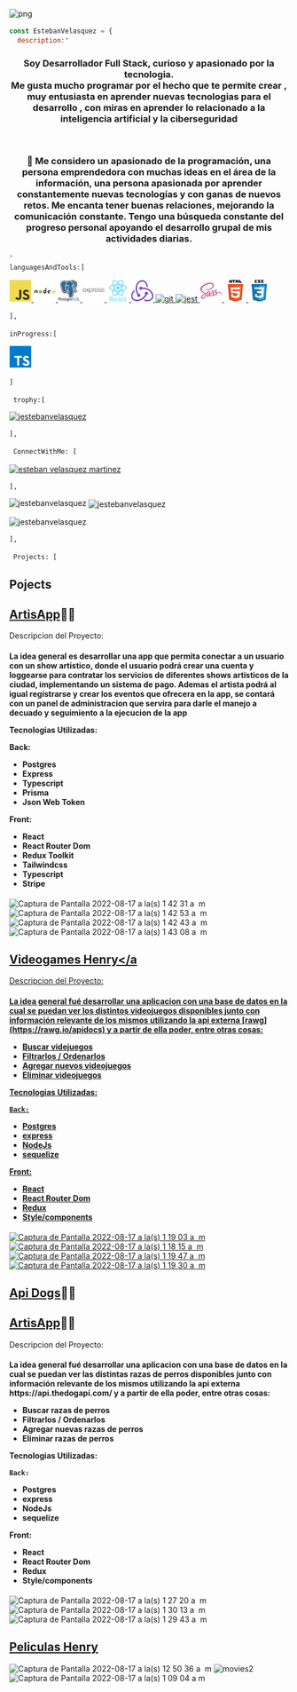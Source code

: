 ![png](https://user-images.githubusercontent.com/67343500/185017850-8fa06b41-7426-4125-80c9-4955930c4f28.png)

```javascript
const EstebanVelasquez = {
  description:" 
  ```
  
  <h3 align="center">Soy Desarrollador Full Stack, curioso y apasionado por la tecnologia.<br/> Me gusta mucho programar por el hecho que te permite crear 
, muy entusiasta en aprender nuevas tecnologias para el desarrollo , con miras en aprender lo relacionado a la inteligencia artificial y la ciberseguridad 
<br/>
<br/>
<br/>
  
🧑 Me considero un apasionado de la programación, una persona emprendedora con muchas ideas en el área de la información, una persona apasionada por aprender constantemente nuevas tecnologías y con ganas de nuevos retos. Me encanta tener buenas relaciones, mejorando la comunicación constante. Tengo una búsqueda constante del progreso personal apoyando el desarrollo grupal de mis actividades diarias.

</h3>
  
  ```javascript
  "
  languagesAndTools:[
  ```

<p align="left"> 
  <a href="https://developer.mozilla.org/en-US/docs/Web/JavaScript" target="_blank" rel="noreferrer"> <img src="https://raw.githubusercontent.com/devicons/devicon/master/icons/javascript/javascript-original.svg" alt="javascript" width="40" height="40"/> 
  </a> 
  <a href="https://nodejs.org" target="_blank" rel="noreferrer"> <img src="https://raw.githubusercontent.com/devicons/devicon/master/icons/nodejs/nodejs-original-wordmark.svg" alt="nodejs" width="40" height="40"/> 
  </a>
  </a> 
   <a href="https://www.postgresql.org" target="_blank" rel="noreferrer"> <img src="https://raw.githubusercontent.com/devicons/devicon/master/icons/postgresql/postgresql-original-wordmark.svg" alt="postgresql" width="40" height="40"/>   </a>
  <a href="https://expressjs.com" target="_blank" rel="noreferrer"> <img src="https://raw.githubusercontent.com/devicons/devicon/master/icons/express/express-original-wordmark.svg" alt="express" width="40" height="40"/> 
  </a> 
   <a href="https://reactjs.org/" target="_blank" rel="noreferrer"> <img src="https://raw.githubusercontent.com/devicons/devicon/master/icons/react/react-original-wordmark.svg" alt="react" width="40" height="40"/> 
  </a>
  <a href="https://redux.js.org" target="_blank" rel="noreferrer"> <img src="https://raw.githubusercontent.com/devicons/devicon/master/icons/redux/redux-original.svg" alt="redux" width="40" height="40"/> 
  </a>
  <a href="https://git-scm.com/" target="_blank" rel="noreferrer"> <img src="https://www.vectorlogo.zone/logos/git-scm/git-scm-icon.svg" alt="git" width="40" height="40"/>
  </a>
  <a href="https://jestjs.io" target="_blank" rel="noreferrer"> <img src="https://www.vectorlogo.zone/logos/jestjsio/jestjsio-icon.svg" alt="jest" width="40" height="40"/> 
  </a>  
  <a href="https://sass-lang.com" target="_blank" rel="noreferrer"> <img src="https://raw.githubusercontent.com/devicons/devicon/master/icons/sass/sass-original.svg" alt="sass" width="40" height="40"/> 
  </a> 
   <a href="https://www.w3.org/html/" target="_blank" rel="noreferrer"> <img src="https://raw.githubusercontent.com/devicons/devicon/master/icons/html5/html5-original-wordmark.svg" alt="html5" width="40" height="40"/>
  </a> 
  <a href="https://www.w3schools.com/css/" target="_blank" rel="noreferrer"> <img src="https://raw.githubusercontent.com/devicons/devicon/master/icons/css3/css3-original-wordmark.svg" alt="css3" width="40" height="40"/> 
  </a> 
</p>
  
  ```javascript,
  ],
  
inProgress:[
```
<p> 
<a href="https://www.typescriptlang.org/" target="_blank" rel="noreferrer"> <img src="https://raw.githubusercontent.com/devicons/devicon/master/icons/typescript/typescript-original.svg" alt="typescript" width="40" height="40"/> </a> 
</p>

```javascript,
]
  
 trophy:[ 
```

<p align="left"> <a href="https://github.com/ryo-ma/github-profile-trophy"><img src="https://github-profile-trophy.vercel.app/?username=jestebanvelasquez" alt="jestebanvelasquez" /></a> </p>

```javascript,
],
  
 ConnectWithMe: [
```

<p align="left">
<a href="https://linkedin.com/in/esteban velasquez martinez" target="blank"><img align="center" src="https://raw.githubusercontent.com/rahuldkjain/github-profile-readme-generator/master/src/images/icons/Social/linked-in-alt.svg" alt="esteban velasquez martinez" height="30" width="40" /></a>
</p>

```javascript,
],
```
<p><img align="left" src="https://github-readme-stats.vercel.app/api/top-langs?username=jestebanvelasquez&show_icons=true&locale=en&layout=compact" alt="jestebanvelasquez" /></p>

<p>&nbsp;<img align="center" src="https://github-readme-stats.vercel.app/api?username=jestebanvelasquez&show_icons=true&locale=en" alt="jestebanvelasquez" /></p>

<p><img align="center" src="https://github-readme-streak-stats.herokuapp.com/?user=jestebanvelasquez&" alt="jestebanvelasquez" /></p>


```javascript,
],
  
 Projects: [
```
## Pojects

## <a href="https://github.com/jestebanvelasquez/group-project" target="_blank">ArtisApp</a>🚧🚧

Descripcion del Proyecto:

<h4>
  La idea general es desarrollar una app que permita conectar a un usuario con un show artistico, donde el usuario podrá crear una cuenta y loggearse para contratar los servicios de diferentes shows artisticos de la ciudad, implementando un sistema de pago. Ademas el artista podrá al igual registrarse y crear los eventos que ofrecera en la app, se contará con un panel de administracion que servira para darle el manejo a decuado y seguimiento a la ejecucion de la app
  
  
Tecnologias Utilizadas: 
  
   Back:
  
  - Postgres
  - Express
  - Typescript
  - Prisma
  - Json Web Token
  
   Front:
  
  - React
  - React Router Dom
  - Redux Toolkit
  - Tailwindcss
  - Typescript
  - Stripe
</h4>

![Captura de Pantalla 2022-08-17 a la(s) 1 42 31 a  m](https://user-images.githubusercontent.com/67343500/185052286-db6677bc-353d-4e07-8af8-c9718cf343fc.png)
![Captura de Pantalla 2022-08-17 a la(s) 1 42 53 a  m](https://user-images.githubusercontent.com/67343500/185052326-64eee570-0a58-4aed-b243-916176aa05ed.png)
![Captura de Pantalla 2022-08-17 a la(s) 1 42 43 a  m](https://user-images.githubusercontent.com/67343500/185052341-f3e2fd07-b932-44c6-9c94-11e210124445.png)
![Captura de Pantalla 2022-08-17 a la(s) 1 43 08 a  m](https://user-images.githubusercontent.com/67343500/185052365-d4947a0c-9452-4fd5-98d4-3f9f81e08350.png)


## <a href="https://github.com/jestebanvelasquez/Videogames" target="_blank">Videogames Henry</a

Descripcion del Proyecto:

<h4>
  La idea general fué desarrollar una aplicacion con una base de datos en la cual se puedan ver los distintos videojuegos disponibles junto con información relevante de los mismos utilizando la api externa [rawg](https://rawg.io/apidocs) y a partir de ella poder, entre otras cosas:
  

- Buscar videjuegos
- Filtrarlos / Ordenarlos
- Agregar nuevos videojuegos
- Eliminar videojuegos
  
Tecnologias Utilizadas: 
  
    Back:
  - Postgres
  - express
  - NodeJs
  - sequelize
  
  Front:
  - React
  - React Router Dom
  - Redux
  - Style/components
</h4>

  ![Captura de Pantalla 2022-08-17 a la(s) 1 19 03 a  m](https://user-images.githubusercontent.com/67343500/185048498-e3358665-8c8e-48cf-ad53-22a14e1e571a.png)
![Captura de Pantalla 2022-08-17 a la(s) 1 18 15 a  m](https://user-images.githubusercontent.com/67343500/185048230-cd260571-8293-4827-ac5e-ebf57b4d2a49.png)
![Captura de Pantalla 2022-08-17 a la(s) 1 19 47 a  m](https://user-images.githubusercontent.com/67343500/185048428-3d66582f-9228-4c41-8df8-821e9e89cb24.png)
![Captura de Pantalla 2022-08-17 a la(s) 1 19 30 a  m](https://user-images.githubusercontent.com/67343500/185048478-eb642a0c-c68d-4c6b-8e40-d4d04f155037.png)



## <a href="https://github.com/jestebanvelasquez/API-DOGS" target="_blank">Api Dogs</a>🚧🚧

## <a href="https://github.com/jestebanvelasquez/group-project" target="_blank">ArtisApp</a>🚧🚧

Descripcion del Proyecto:

<h4>
  La idea general fué desarrollar una aplicacion con una base de datos en la cual se puedan ver las distintas razas de perros disponibles junto con información relevante de los mismos utilizando la api externa  https://api.thedogapi.com/ y a partir de ella poder, entre otras cosas:
  

- Buscar razas de perros
- Filtrarlos / Ordenarlos
- Agregar nuevas razas de perros
- Eliminar razas de perros
  
Tecnologias Utilizadas: 
  
    Back:
  - Postgres
  - express
  - NodeJs
  - sequelize
  
  Front:
  - React
  - React Router Dom
  - Redux
  - Style/components
</h4>

![Captura de Pantalla 2022-08-17 a la(s) 1 27 20 a  m](https://user-images.githubusercontent.com/67343500/185050109-d0e1d835-ccc6-4d02-b3b2-ed9376424927.png)
![Captura de Pantalla 2022-08-17 a la(s) 1 30 13 a  m](https://user-images.githubusercontent.com/67343500/185050131-ae33c120-dfdc-4867-8236-6b07a4feb81b.png)
![Captura de Pantalla 2022-08-17 a la(s) 1 29 43 a  m](https://user-images.githubusercontent.com/67343500/185050144-66fe9969-d55b-4017-be99-7d99c2d49eaa.png)






## <a href="https://github.com/jestebanvelasquez/Peliculas" target="_blank">Peliculas Henry</a>

![Captura de Pantalla 2022-08-17 a la(s) 12 50 36 a  m](https://user-images.githubusercontent.com/67343500/185046260-0ab6dd5f-a65f-4896-8f04-ef289d4fa93e.png)
![movies2](https://user-images.githubusercontent.com/67343500/185046491-d6ea2e62-15d6-462d-9b69-9a580bf8b139.jpeg)
![Captura de Pantalla 2022-08-17 a la(s) 1 09 04 a  m](https://user-images.githubusercontent.com/67343500/185047120-3207d02a-cad8-4056-9a93-a45cf9b51d3e.jpg)


